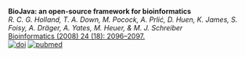 **BioJava: an open-source framework for bioinformatics**<br/>
*R. C. G. Holland, T. A. Down, M. Pocock, A. Prlić, D. Huen, K. James, S. Foisy, A. Dräger, A. Yates, M. Heuer, & M. J. Schreiber* <br/>
[Bioinformatics (2008) 24 (18): 2096–2097.](https://academic.oup.com/bioinformatics/article/24/18/2096/192730) <br/>
[![doi](https://img.shields.io/badge/doi-10.1093%2Fbioinformatics%2Fbtn397-blue.svg?style=flat)](https://doi.org/10.1093/bioinformatics/btn397) [![pubmed](https://img.shields.io/badge/pubmed-18689808-blue.svg?style=flat)](http://www.ncbi.nlm.nih.gov/pubmed/18689808)
